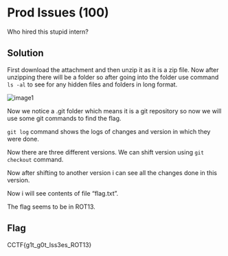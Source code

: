 # Prod Issues (100)

Who hired this stupid intern?

## Solution

First download the attachment and then unzip it as it is a zip file.
Now after unzipping there will be a folder so after going into the folder use command ``ls -al`` to see for any hidden files and folders in long format.

![image1](https://github.com/joykhaneja/CyCog-CTF-2024-Writeups/blob/main/Misc/Prod%20Issues/Images/Picture1.png?raw=true)

Now we notice a .git folder which means it is a git repository so now we will use some git commands to find the flag.

``git log`` command shows the logs of changes and version in which they were done.

Now there are three different versions. 
We can shift version using ``git checkout`` command.

Now after shifting to another version i can see all the changes done in this version.

Now i will see contents of file “flag.txt”.

The flag seems to be in ROT13. 

## Flag
CCTF{g1t_g0t_Iss3es_ROT13}
